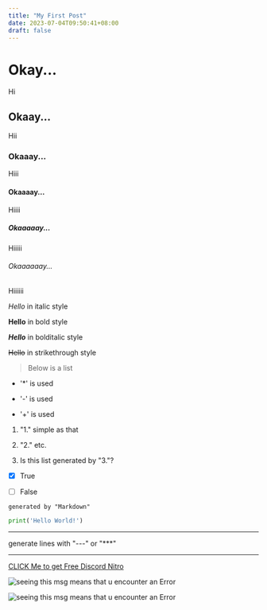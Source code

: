 ```yaml
---
title: "My First Post"
date: 2023-07-04T09:50:41+08:00
draft: false
---
```


# Okay...
Hi

## Okaay...
Hii

### Okaaay...
Hiii

#### Okaaaay...
Hiiii

##### Okaaaaay...
Hiiiii

###### Okaaaaaay...
Hiiiiii

_Hello_ in italic style

**Hello** in bold style

_**Hello**_ in bolditalic style

~~Hello~~ in strikethrough style

> Below is a list
* '*' is used
- '-' is used
+ '+' is used
1. "1." simple as that
2. "2." etc.

3. Is this list generated by "3."?
- [X] True
* [ ] False

`generated by "Markdown"`

```py =
print('Hello World!')
```

---
generate lines with "---" or "***"
***

[CLICK Me to get Free Discord Nitro](https://www.youtube.com/watch?v=dQw4w9WgXcQ)

![seeing this msg means that u encounter an Error](https://media.tenor.com/UkKZsKcn36MAAAAi/nitro-discord.gif)

![seeing this msg means that u encounter an Error](https://media.discordapp.net/attachments/808711699293143071/865490786313699328/rick-roll-get-rick-roll.gif)
